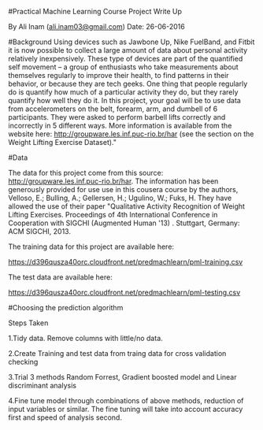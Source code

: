 #Practical Machine Learning Course Project Write Up

By Ali Inam (ali.inam03@gmail.com)
Date: 26-06-2016

#Background
Using devices such as Jawbone Up, Nike FuelBand, and Fitbit it is now possible to collect a large amount of data about personal activity relatively inexpensively. These type of devices are part of the quantified self movement – a group of enthusiasts who take measurements about themselves regularly to improve their health, to find patterns in their behavior, or because they are tech geeks. One thing that people regularly do is quantify how much of a particular activity they do, but they rarely quantify how well they do it. In this project, your goal will be to use data from accelerometers on the belt, forearm, arm, and dumbell of 6 participants. They were asked to perform barbell lifts correctly and incorrectly in 5 different ways. More information is available from the website here: http://groupware.les.inf.puc-rio.br/har (see the section on the Weight Lifting Exercise Dataset)."

#Data

The data for this project come from this source: http://groupware.les.inf.puc-rio.br/har. The information has been generously provided for use use in this cousera course by the authors, Velloso, E.; Bulling, A.; Gellersen, H.; Ugulino, W.; Fuks, H. They have allowed the use of their paper "Qualitative Activity Recognition of Weight Lifting Exercises. Proceedings of 4th International Conference in Cooperation with SIGCHI (Augmented Human '13) . Stuttgart, Germany: ACM SIGCHI, 2013.

The training data for this project are available here:

https://d396qusza40orc.cloudfront.net/predmachlearn/pml-training.csv

The test data are available here:

https://d396qusza40orc.cloudfront.net/predmachlearn/pml-testing.csv


#Choosing the prediction algorithm

Steps Taken

1.Tidy data. Remove columns with little/no data.

2.Create Training and test data from traing data for cross validation checking

3.Trial 3 methods Random Forrest, Gradient boosted model and Linear discriminant analysis

4.Fine tune model through combinations of above methods, reduction of input variables or similar. The fine tuning will take into account accuracy first and speed of analysis second.

